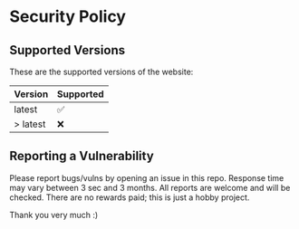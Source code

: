 # Security Policy

## Supported Versions

These are the supported versions of the website:

| Version  | Supported          |
| -------- | ------------------ |
| latest   | :white_check_mark: |
| > latest | :x:                |

## Reporting a Vulnerability

Please report bugs/vulns by opening an issue in this repo.
Response time may vary between 3 sec and 3 months.
All reports are welcome and will be checked.
There are no rewards paid; this is just a hobby project.

Thank you very much :)
